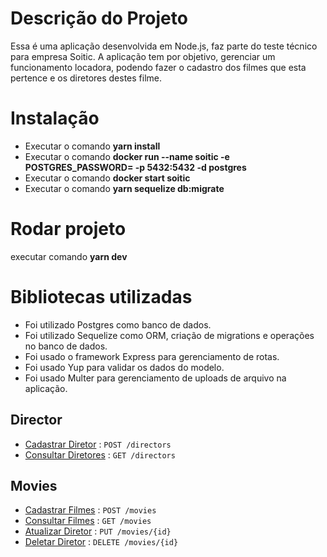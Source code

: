 # Descrição do Projeto

Essa é uma aplicação desenvolvida em Node.js, faz parte do teste técnico para empresa Soitic. A aplicação tem por objetivo, gerenciar um funcionamento locadora, podendo fazer o cadastro dos filmes que esta pertence e os diretores destes filme.

# Instalação

- Executar o comando **yarn install**
- Executar o comando **docker run --name soitic -e POSTGRES_PASSWORD= -p 5432:5432 -d postgres**
- Executar o comando **docker start soitic**
- Executar o comando **yarn sequelize db:migrate**

# Rodar projeto

executar comando **yarn dev**

# Bibliotecas utilizadas

- Foi utilizado Postgres como banco de dados.
- Foi utilizado Sequelize como ORM, criação de migrations e operações no banco de dados.
- Foi usado o framework Express para gerenciamento de rotas.
- Foi usado Yup para validar os dados do modelo.
- Foi usado Multer para gerenciamento de uploads de arquivo na aplicação.

## Director

- [Cadastrar Diretor](doc/director/create_director.md) : `POST /directors`
- [Consultar Diretores](doc/director/get_all_directors.md) : `GET /directors`

## Movies

- [Cadastrar Filmes](doc/movie/create_movie.md) : `POST /movies`
- [Consultar Filmes](doc/movie/get_all_movies.md) : `GET /movies`
- [Atualizar Diretor](doc/movie/update_movie.md) : `PUT /movies/{id}`
- [Deletar Diretor](doc/movie/delete_movie.md) : `DELETE /movies/{id}`

